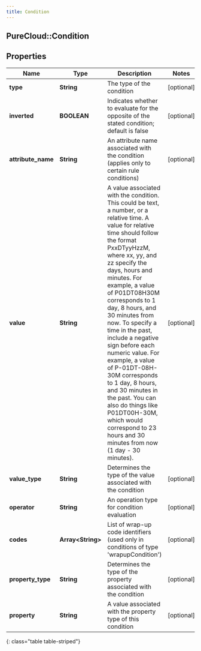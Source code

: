 ```yaml
---
title: Condition
---
```

## PureCloud::Condition

## Properties

|Name | Type | Description | Notes|
|------------ | ------------- | ------------- | -------------|
| **type** | **String** | The type of the condition | [optional] |
| **inverted** | **BOOLEAN** | Indicates whether to evaluate for the opposite of the stated condition; default is false | [optional] |
| **attribute_name** | **String** | An attribute name associated with the condition (applies only to certain rule conditions) | [optional] |
| **value** | **String** | A value associated with the condition. This could be text, a number, or a relative time. A value for relative time should follow the format PxxDTyyHzzM, where xx, yy, and zz specify the days, hours and minutes. For example, a value of P01DT08H30M corresponds to 1 day, 8 hours, and 30 minutes from now. To specify a time in the past, include a negative sign before each numeric value. For example, a value of P-01DT-08H-30M corresponds to 1 day, 8 hours, and 30 minutes in the past. You can also do things like P01DT00H-30M, which would correspond to 23 hours and 30 minutes from now (1 day - 30 minutes). | [optional] |
| **value_type** | **String** | Determines the type of the value associated with the condition | [optional] |
| **operator** | **String** | An operation type for condition evaluation | [optional] |
| **codes** | **Array&lt;String&gt;** | List of wrap-up code identifiers (used only in conditions of type &#39;wrapupCondition&#39;) | [optional] |
| **property_type** | **String** | Determines the type of the property associated with the condition | [optional] |
| **property** | **String** | A value associated with the property type of this condition | [optional] |
{: class="table table-striped"}


